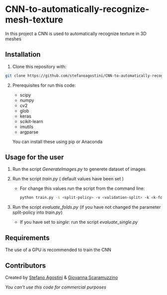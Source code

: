 # CNN-to-automatically-recognize-mesh-texture

In this project a CNN is used to automatically recognize texture in 3D meshes

## Installation

1. Clone this repository with:
```sh
git clone https://github.com/stefanoagostini/CNN-to-automatically-recognize-mesh-texture.git
```
2. Prerequisites for run this code:
    * scipy    
    * numpy 
    * cv2
    * glob
    * keras
    * scikit-learn
    * imutils
    * argparse
    
   You can install these using pip or Anaconda

## Usage for the user

1. Run the script _GenerateImages.py_ to generete dataset of images

2. Run the script _train.py_ ( default values have been set ) 

    - For change this values run the script from the command line:
        ```sh
        python train.py -s <split-policy> -v <validation-split> -k <k-fold> -b <batch-size> -e <epochs>

        ```
3. Run the script _evaluate_folds.py_ (if you have not changed the parameter split-policy into _train.py_)
    
    - If you have set <split-policy> to _single_: run the script _evaluate_single.py_
    
  
## Requirements

The use of a GPU is recommended to train the CNN

## Contributors
Created by [Stefano Agostini](https://github.com/stefanoagostini) & [Giovanna Scaramuzzino](https://github.com/ScaramuzzinoGiovanna)



_You can't use this code for commercial purposes_